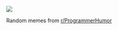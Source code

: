 ![](https://preview.redd.it/v4mcwgfrhq2f1.png?width=640&crop=smart&auto=webp&s=bfd7b0eb52caedeaec9ff483186a640d4dadcff4)

 Random memes from [r/ProgrammerHumor](https://www.reddit.com/r/ProgrammerHumor/)
